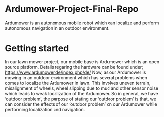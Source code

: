 # Ardumower-Project-Final-Repo
Ardumower is an autonomous mobile robot which can localize and perform autonomous navigation in an outdoor environment. 

# Getting started 
In our lawn mower project, our mobile base is Ardumower which is an open source platform. Details regaring the hardware can be found under; https://www.ardumower.de/index.php/de/ Now, as our Ardumower is mowing in an outdoor environment which has several problems when comes to localize the Ardumower in lawn. This involves uneven terrain, misalignment of wheels, wheel slipping due to mud and other sensor noise which leads to weak localization of the Ardumower. So in general, we have ‘outdoor problem’, the purpose of stating our ‘outdoor problem’ is that, we can consider the effects of our ‘outdoor problem’ on our Ardumower while performing localization and navigation.

# 
